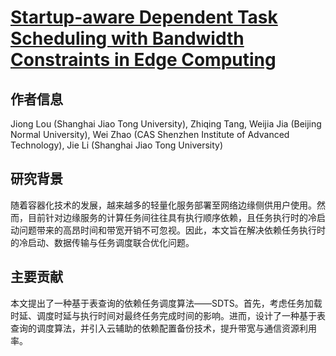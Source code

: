 # [Startup-aware Dependent Task Scheduling with Bandwidth Constraints in Edge Computing](https://doi.org/10.1109/TMC.2023.3238868)

## 作者信息
Jiong Lou (Shanghai Jiao Tong University), Zhiqing Tang, Weijia Jia (Beijing Normal University), Wei Zhao (CAS Shenzhen Institute of Advanced Technology), Jie Li (Shanghai Jiao Tong University)

## 研究背景
随着容器化技术的发展，越来越多的轻量化服务部署至网络边缘侧供用户使用。然而，目前针对边缘服务的计算任务间往往具有执行顺序依赖，且任务执行时的冷启动问题带来的高昂时间和带宽开销不可忽视。因此，本文旨在解决依赖任务执行时的冷启动、数据传输与任务调度联合优化问题。

## 主要贡献
本文提出了一种基于表查询的依赖任务调度算法——SDTS。首先，考虑任务加载时延、调度时延与执行时间对最终任务完成时间的影响。进而，设计了一种基于表查询的调度算法，并引入云辅助的依赖配置备份技术，提升带宽与通信资源利用率。